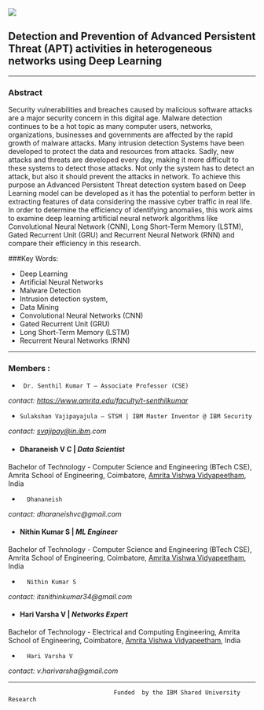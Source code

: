 <img src="https://wantbranding.com/wp-content/uploads/2020/06/IBM-Banner-copy.jpg" >

## Detection and Prevention of Advanced Persistent Threat (APT) activities in heterogeneous networks using Deep Learning

--------------------------------

### Abstract
Security vulnerabilities and breaches caused by malicious software attacks are a major security concern in this digital age. Malware detection continues to be a hot topic as many computer users, networks, organizations, businesses and governments are affected by the rapid growth of malware attacks. Many intrusion detection Systems have been developed to protect the data and resources from attacks. Sadly, new attacks and threats are developed every day, making it more difficult to these systems to detect those attacks. Not only the system has to detect an attack, but also it should prevent the attacks in network. To achieve this purpose an Advanced Persistent Threat detection system based on Deep Learning model can be developed as it has the potential to perform better in extracting features of data considering the massive cyber traffic in real life. In order to determine the efficiency of identifying anomalies, this work aims to examine deep learning artificial neural network algorithms like Convolutional Neural Network (CNN), Long Short-Term Memory (LSTM), Gated Recurrent Unit (GRU) and Recurrent Neural Network (RNN) and compare their efficiency in this research.

###Key Words: 
* Deep Learning
* Artificial Neural Networks
* Malware Detection
* Intrusion detection system,
* Data Mining
* Convolutional Neural Networks (CNN)
* Gated Recurrent Unit (GRU)
* Long Short-Term Memory (LSTM)
* Recurrent Neural Networks (RNN)

--------------------------------


### Members :
  *      Dr. Senthil Kumar T – Associate Professor (CSE) 
 _contact: https://www.amrita.edu/faculty/t-senthilkumar_
 
  *     Sulakshan Vajipayajula – STSM | IBM Master Inventor @ IBM Security
 _contact: svajipay@in.ibm.com_


- ####  Dharaneish V C  |   _Data Scientist_

Bachelor of Technology - Computer Science and Engineering (BTech CSE), Amrita School of Engineering, Coimbatore, <a href="https://amrita.edu">Amrita Vishwa Vidyapeetham</a>, India
  *       Dhananeish
  _contact: dharaneishvc@gmail.com_
  
- ####  Nithin Kumar S  |    _ML Engineer_

Bachelor of Technology - Computer Science and Engineering (BTech CSE), Amrita School of Engineering, Coimbatore, <a href="https://amrita.edu">Amrita Vishwa Vidyapeetham</a>, India
  *       Nithin Kumar S 
 _contact: itsnithinkumar34@gmail.com_

- ####  Hari Varsha V   |    _Networks Expert_

Bachelor of Technology - Electrical and Computing Engineering, Amrita School of Engineering, Coimbatore, <a href="https://amrita.edu">Amrita Vishwa Vidyapeetham</a>, India
 *       Hari Varsha V
 _contact: v.harivarsha@gmail.com_

--------------------------------

                                  Funded  by the IBM Shared University Research
